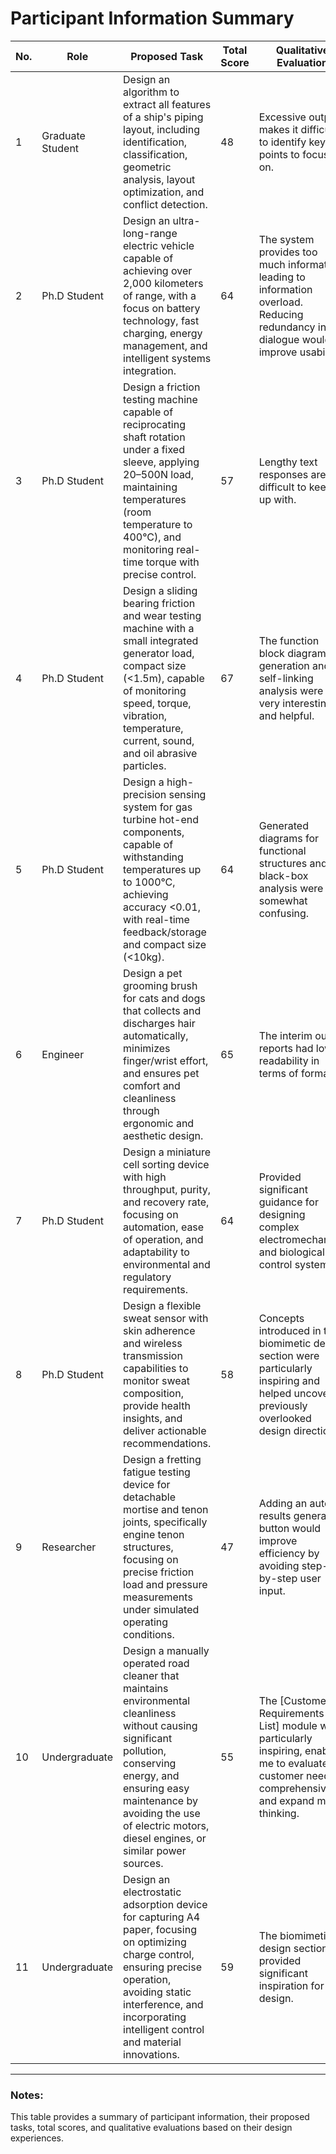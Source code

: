 # Participant Information Summary

| **No.** | **Role**            | **Proposed Task**                                                                                                                                                                                                                      | **Total Score** | **Qualitative Evaluation**                                                                                                                                                        |
|---------|----------------------|--------------------------------------------------------------------------------------------------------------------------------------------------------------------------------------------------------------------------------------|-----------------|------------------------------------------------------------------------------------------------------------------------------------------------------------------------------------|
| 1       | Graduate Student    | Design an algorithm to extract all features of a ship's piping layout, including identification, classification, geometric analysis, layout optimization, and conflict detection.                                                       | 48              | Excessive output makes it difficult to identify key points to focus on.                                                                                                           |
| 2       | Ph.D Student        | Design an ultra-long-range electric vehicle capable of achieving over 2,000 kilometers of range, with a focus on battery technology, fast charging, energy management, and intelligent systems integration.                             | 64              | The system provides too much information, leading to information overload. Reducing redundancy in dialogue would improve usability.                                               |
| 3       | Ph.D Student        | Design a friction testing machine capable of reciprocating shaft rotation under a fixed sleeve, applying 20–500N load, maintaining temperatures (room temperature to 400°C), and monitoring real-time torque with precise control.      | 57              | Lengthy text responses are difficult to keep up with.                                                                                                                             |
| 4       | Ph.D Student        | Design a sliding bearing friction and wear testing machine with a small integrated generator load, compact size (<1.5m), capable of monitoring speed, torque, vibration, temperature, current, sound, and oil abrasive particles.       | 67              | The function block diagram generation and self-linking analysis were very interesting and helpful.                                                                                 |
| 5       | Ph.D Student        | Design a high-precision sensing system for gas turbine hot-end components, capable of withstanding temperatures up to 1000°C, achieving accuracy <0.01, with real-time feedback/storage and compact size (<10kg).                      | 64              | Generated diagrams for functional structures and black-box analysis were somewhat confusing.                                                                                       |
| 6       | Engineer            | Design a pet grooming brush for cats and dogs that collects and discharges hair automatically, minimizes finger/wrist effort, and ensures pet comfort and cleanliness through ergonomic and aesthetic design.                          | 65              | The interim output reports had low readability in terms of format.                                                                                                                |
| 7       | Ph.D Student        | Design a miniature cell sorting device with high throughput, purity, and recovery rate, focusing on automation, ease of operation, and adaptability to environmental and regulatory requirements.                                       | 64              | Provided significant guidance for designing complex electromechanical and biological control systems.                                                                              |
| 8       | Ph.D Student        | Design a flexible sweat sensor with skin adherence and wireless transmission capabilities to monitor sweat composition, provide health insights, and deliver actionable recommendations.                                                | 58              | Concepts introduced in the biomimetic design section were particularly inspiring and helped uncover previously overlooked design directions.                                       |
| 9       | Researcher          | Design a fretting fatigue testing device for detachable mortise and tenon joints, specifically engine tenon structures, focusing on precise friction load and pressure measurements under simulated operating conditions.              | 47              | Adding an auto-results generation button would improve efficiency by avoiding step-by-step user input.                                                                             |
| 10      | Undergraduate       | Design a manually operated road cleaner that maintains environmental cleanliness without causing significant pollution, conserving energy, and ensuring easy maintenance by avoiding the use of electric motors, diesel engines, or similar power sources. | 55              | The [Customer Requirements List] module was particularly inspiring, enabling me to evaluate customer needs comprehensively and expand my thinking.                                 |
| 11      | Undergraduate       | Design an electrostatic adsorption device for capturing A4 paper, focusing on optimizing charge control, ensuring precise operation, avoiding static interference, and incorporating intelligent control and material innovations.       | 59              | The biomimetic design section provided significant inspiration for the design.                                                                                                     |

---

### Notes:
This table provides a summary of participant information, their proposed tasks, total scores, and qualitative evaluations based on their design experiences.
